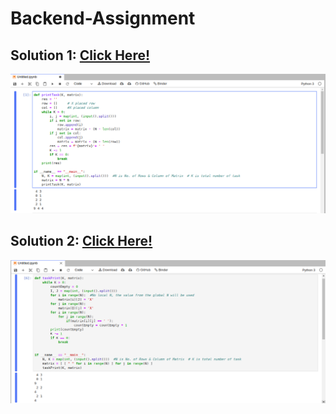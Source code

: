 # Backend-Assignment

## Solution 1: [Click Here!](https://github.com/Techgeek19/Backend-Assignment/blob/master/Solution.py)

![Alt text](https://github.com/Techgeek19/Backend-Assignment/blob/master/Screenshot/Screenshot%20from%202020-08-16%2020-19-43.png)

## Solution 2: [Click Here!](https://github.com/Techgeek19/Backend-Assignment/blob/master/Solution1.py)
![Alt text](https://github.com/Techgeek19/Backend-Assignment/blob/master/Screenshot/Screenshot%20from%202020-08-16%2020-22-56.png)
